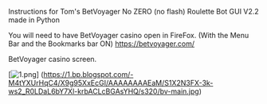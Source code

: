 Instructions for
Tom's BetVoyager No ZERO (no flash) Roulette Bot GUI V2.2 made in Python

You will need to have BetVoyager casino open in FireFox. (With the Menu Bar and the Bookmarks bar ON)
https://betvoyager.com/

BetVoyager casino screen.

[![1.png](https://1.bp.blogspot.com/-M4tYXUrHqC4/X9g95XxEcGI/AAAAAAAAEaM/S1X2N3FX-3k-ws2_R0LDaL6bY7Xl-krbACLcBGAsYHQ/s320/bv-main.jpg)]
(https://1.bp.blogspot.com/-M4tYXUrHqC4/X9g95XxEcGI/AAAAAAAAEaM/S1X2N3FX-3k-ws2_R0LDaL6bY7Xl-krbACLcBGAsYHQ/s320/bv-main.jpg)
